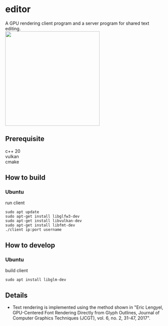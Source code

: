 # editor
A GPU rendering client program and a server program for shared text editing.\
<img src="https://github.com/chae1/editor/assets/29856486/381a0c16-9729-460f-9a82-04df2de4760d" width="300">

## Prerequisite
c++ 20\
vulkan\
cmake

## How to build


### Ubuntu
run client
```console
sudo apt update
sudo apt-get install libglfw3-dev
sudo apt-get install libvulkan-dev
sudo apt-get install libfmt-dev
./client ip:port username
```

## How to develop
### Ubuntu
build client
```console
sudo apt install libglm-dev
```

## Details
* Text rendering is implemented using the method shown in "Eric Lengyel, GPU-Centered Font Rendering Directly from Glyph Outlines, Journal of Computer Graphics Techniques (JCGT), vol. 6, no. 2, 31-47, 2017".
  
